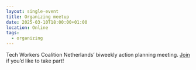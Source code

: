 ```yaml
---
layout: single-event
title: Organizing meetup
date: 2025-03-10T18:00:00+01:00
location: Online
tags:
  - organizing
---
```


Tech Workers Coalition Netherlands’ biweekly action planning meeting. [Join](https://techwerkers.nl/en/join) if you’d like to take part!
